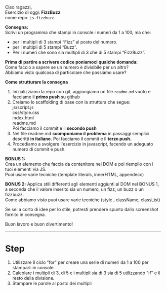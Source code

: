 Ciao ragazzi,  
Esercizio di oggi: **FizzBuzz**  
nome repo: `js-fizzbuzz`

**Consegna:**  
Scrivi un programma che stampi in console i numeri da 1 a 100, ma che:  
- per i multipli di 3 stampi “Fizz” al posto del numero.
- per i multipli di 5 stampi “Buzz”.
- Per i numeri che sono sia multipli di 3 che di 5 stampi “FizzBuzz”.

**Prima di partire a scrivere codice poniamoci qualche domanda:**  
Come faccio a sapere se un numero è divisibile per un altro?  
Abbiamo visto qualcosa di particolare che possiamo usare?

**Come strutturare la consegna**  
1. Inizializziamo la repo con git, aggiungiamo un file `readme.md` vuoto e facciamo il **primo push** su github  
2. Creiamo lo scaffolding di base con la struttura che segue:  
js/script.js  
css/style.css  
index.html  
readme.md  
Poi facciamo il commit e il **secondo push**
3. Nel file readme.md **scomponiamo il problema** in passaggi semplici descritti **in italiano.** Poi facciamo il commit e il **terzo push.**
4. Procediamo a svolgere l'esercizio in javascript,  facendo un adeguato numero di commit e push.

**BONUS 1:**  
Crea un elemento che faccia da contenitore nel DOM e poi riempilo con i tuoi elementi via JS.  
Puoi usare varie tecniche  (template literals, innerHTML, appendecc)

**BONUS 2:**
Applica stili differenti agli elementi aggiunti al DOM nel BONUS 1, a seconda che il valore inserito sia un numero, un fizz, un buzz o un fizzbuzz.  
Come abbiamo visto puoi  usare varie tecniche (style , className, classList)

 Se sei a corto di idee per lo stile, potresti prendere spunto dallo screenshot fornito in consegna.

Buon lavoro e buon divertimento!

<hr>

# Step

1. Utilizzare il ciclo "for" per creare una serie di numeri da 1 a 100 per stamparli in console.
1. Calcolare i multipli di 3, di 5 e i multipli sia di 3 sia di 5 utilizzando "if" e il resto della divisione.
1. Stampare le parole al posto dei multipli
